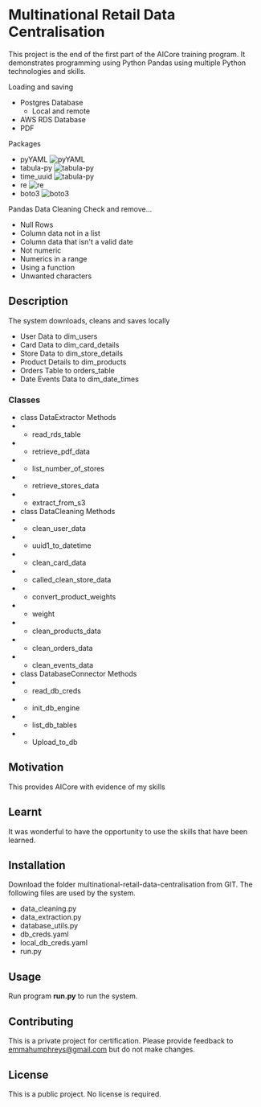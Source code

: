 # Multinational Retail Data Centralisation

This project is the end of the first part of the AICore training program. It demonstrates programming using Python Pandas using multiple Python technologies and skills.

Loading and saving
- Postgres Database 
    - Local and remote
- AWS RDS Database
- PDF

Packages 
- pyYAML ![pyYAML](https://img.shields.io/badge/pyYAML-brightgreen.svg)
- tabula-py ![tabula-py](https://img.shields.io/badge/tabula-py-brightgreen.svg)
- time_uuid ![tabula-py](https://img.shields.io/badge/time-uuid-brightgreen.svg)
- re ![re](https://img.shields.io/badge/re-brightgreen.svg)
- boto3 ![boto3](https://img.shields.io/badge/boto3-brightgreen.svg)

Pandas Data Cleaning
Check and remove...
- Null Rows
- Column data not in a list
- Column data that isn't a valid date
- Not numeric
- Numerics in a range
- Using a function
- Unwanted characters

## Description
The system downloads, cleans and saves locally
- User Data to dim_users
- Card Data to dim_card_details
- Store Data to dim_store_details
- Product Details to dim_products
- Orders Table to orders_table
- Date Events Data to dim_date_times

### Classes
- class DataExtractor
Methods
- - read_rds_table
- - retrieve_pdf_data
- - list_number_of_stores
- - retrieve_stores_data
- - extract_from_s3
- class DataCleaning
Methods
- - clean_user_data
- - uuid1_to_datetime
- - clean_card_data
- - called_clean_store_data
- - convert_product_weights
- - weight
- - clean_products_data
- - clean_orders_data
- - clean_events_data
- class DatabaseConnector
Methods
- - read_db_creds
- - init_db_engine
- - list_db_tables
- - Upload_to_db


## Motivation
This provides AICore with evidence of my skills

## Learnt
It was wonderful to have the opportunity to use the skills that have been learned. 

## Installation
Download the folder multinational-retail-data-centralisation from GIT. The following files are used by the system.
- data_cleaning.py
- data_extraction.py
- database_utils.py
- db_creds.yaml
- local_db_creds.yaml
- run.py

## Usage
Run program <b>run.py</b> to run the system.

## Contributing
This is a private project for certification. Please provide feedback to emmahumphreys@gmail.com but do not make changes. 

## License
This is a public project. No license is required. 